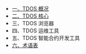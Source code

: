- [一、TDOS 概况](zh-cn/Overview.md)
- [二、TDOS 核心](zh-cn/Core.md)
- 三、TDOS 浏览器
- 四、TDOS 运维工具
- 五、TDOS 智能合约开发工具
- [六、术语表](zh-cn/Nomenclature.md)